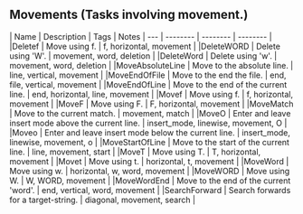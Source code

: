 ## Movements (Tasks involving movement.)
| Name | Description | Tags | Notes | --- | -------- | -------- | -------- |
|Deletef | Move using f. | f, horizontal, movement |
|DeleteWORD | Delete using 'W'. | movement, word, deletion |
|DeleteWord | Delete using 'w'. | movement, word, deletion |
|MoveAbsoluteLine | Move to the absolute line. | line, vertical, movement |
|MoveEndOfFile | Move to the end the file. | end, file, vertical, movement |
|MoveEndOfLine | Move to the end of the current line. | end, horizontal, line, movement |
|Movef | Move using f. | f, horizontal, movement |
|MoveF | Move using F. | F, horizontal, movement |
|MoveMatch | Move to the current match. | movement, match |
|MoveO | Enter and leave insert mode above the current line. | insert_mode, linewise, movement, O |
|Moveo | Enter and leave insert mode below the current line. | insert_mode, linewise, movement, o |
|MoveStartOfLine | Move to the start of the current line. | line, movement, start |
|MoveT | Move using T. | T, horizontal, movement |
|Movet | Move using t. | horizontal, t, movement |
|MoveWord | Move using w. | horizontal, w, word, movement |
|MoveWORD | Move using W. | W, WORD, movement |
|MoveWordEnd | Move to the end of the current 'word'. | end, vertical, word, movement |
|SearchForward | Search forwards for a target-string. | diagonal, movement, search |
